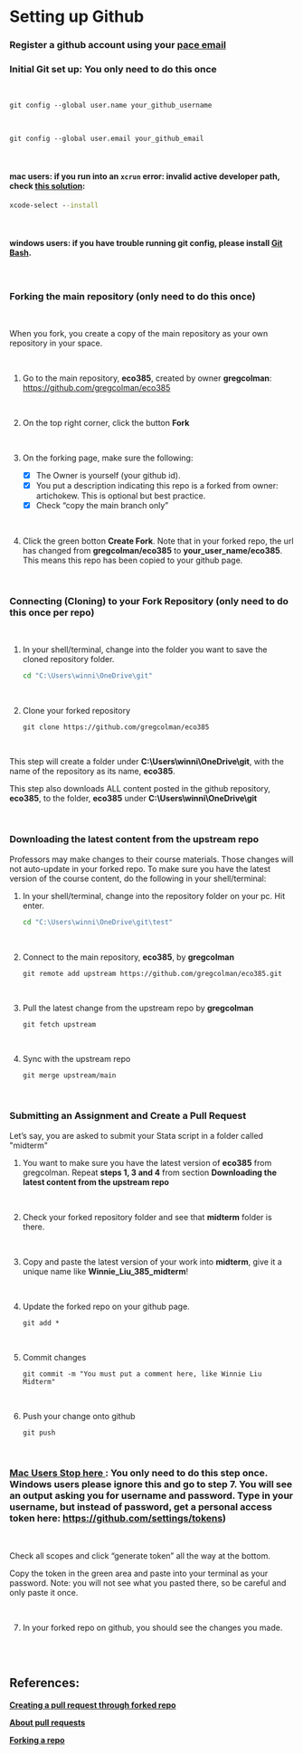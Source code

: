# **Setting up Github**

### **Register a github account using your <ins>pace email</ins>**
### **Initial Git set up: You only need to do this once**

<br>

```console
git config --global user.name your_github_username	
```
<br>

```console		
git config --global user.email your_github_email
```
<br>

#### **mac users**: if you run into an **`xcrun`** error: invalid active developer path, check [<ins>this solution</ins>](https://apple.stackexchange.com/questions/254380/why-am-i-getting-an-invalid-active-developer-path-when-attempting-to-use-git-a): 


```bat
xcode-select --install
```

<br>

#### **windows users**: if you have trouble running git config, please install [<ins>Git Bash</ins>](https://git-scm.com/download/win).

<br>

### **Forking the main repository (only need to do this once)**

<br>

When you fork, you create a copy of the main repository as your own repository in your space. 

<br>

1. Go to the main repository, **eco385**, created by owner **gregcolman**: https://github.com/gregcolman/eco385

<br>

2. On the top right corner, click the button **Fork**

<br>

3. On the forking page, make sure the following:

    - [x] The Owner is yourself (your github id).
    - [x] You put a description indicating this repo is a forked from owner: artichokew. This is optional but best practice. 
    - [x] Check “copy the main branch only”

<br>

4. Click the green botton **Create Fork**. Note that in your forked repo, the url has changed from **gregcolman/eco385** to **your_user_name/eco385**. This means this repo has been copied to your github page. 

<br>

###  **Connecting (Cloning) to your Fork Repository (only need to do this once per repo)** 

<br>

1. In your shell/terminal, change into the folder you want to save the cloned repository folder. 

    ```bat
    cd "C:\Users\winni\OneDrive\git"
    ```

<br>

2. Clone your forked repository

    ```console
    git clone https://github.com/gregcolman/eco385
    ```
<br>

This step will create a folder under **C:\Users\winni\OneDrive\git**, with the name of the repository as its name, **eco385**.       


This step also downloads ALL content posted in the github repository, **eco385**, to the folder, **eco385** under **C:\Users\winni\OneDrive\git**     

<br>

### **Downloading the latest content from the upstream repo**
Professors may make changes to their course materials. Those changes will not auto-update in your forked repo. To make sure you have the latest version of the course content, do the following in your shell/terminal:

1. In your shell/terminal, change into the repository folder on your pc. Hit enter.

    ```bat
    cd "C:\Users\winni\OneDrive\git\test"
    ```

<br>

2. Connect to the main repository, **eco385**, by **gregcolman**

    ```console
    git remote add upstream https://github.com/gregcolman/eco385.git
    ```

<br>

3. Pull the latest change from the upstream repo by **gregcolman**

    ```bat
    git fetch upstream 
    ```

<br>

4. Sync with the upstream repo

    ```console
    git merge upstream/main
    ```

<br>

### **Submitting an Assignment and Create a Pull Request**

Let’s say, you are asked to submit your Stata script in a folder called "midterm"

1. You want to make sure you have the latest version of **eco385** from gregcolman. Repeat **steps 1, 3 and 4** from section **Downloading the latest content from the upstream repo**

<br>

2. Check your forked repository folder and see that **midterm** folder is there. 

<br>

3. Copy and paste the latest version of your work into **midterm**, give it a unique name like **Winnie_Liu_385_midterm**!

<br>

4. Update the forked repo on your github page. 

    ```console
    git add *
    ```
<br>

5. Commit changes

    ```console
    git commit -m "You must put a comment here, like Winnie Liu Midterm"
    ```
<br>

6. Push your change onto github

    ```bat
    git push
    ```
<br>

###  **<ins> Mac Users Stop here </ins>: You only need to do this step once. Windows users please ignore this and go to step 7. You will see an output asking you for username and password. Type in your username, but instead of password, get a personal access token here: https://github.com/settings/tokens)**       
         
<br>         

Check all scopes and click “generate token” all the way at the bottom. 

Copy the token in the green area and paste into your terminal as your password. Note: you will not see what you pasted there, so be careful and only paste it once. 

<br>

7. In your forked repo on github, you should see the changes you made.

<br>
<br>

## **References**:

[**Creating a pull request through forked repo**](https://docs.github.com/en/pull-requests/collaborating-with-pull-requests/proposing-changes-to-your-work-with-pull-requests/creating-a-pull-request-from-a-fork)

[**About pull requests**](https://docs.github.com/en/pull-requests/collaborating-with-pull-requests/proposing-changes-to-your-work-with-pull-requests/about-pull-requests)

[**Forking a repo**](https://docs.github.com/en/get-started/quickstart/fork-a-repo)
